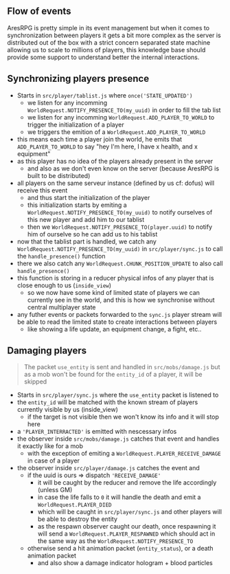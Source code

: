 ## Flow of events

AresRPG is pretty simple in its event management but when it comes to synchronization between players
it gets a bit more complex as the server is distributed out of the box with a strict concern separated state machine allowing us to scale to millions of players, this knowledge base should provide some support to understand better the internal interactions.

## Synchronizing players presence

- Starts in `src/player/tablist.js` where `once('STATE_UPDATED')`
  - we listen for any incomming `WorldRequest.NOTIFY_PRESENCE_TO(my_uuid)` in order to fill the tab list
  - we listen for any incomming `WorldRequest.ADD_PLAYER_TO_WORLD` to trigger the initialization of a player
  - we triggers the emition of a `WorldRequest.ADD_PLAYER_TO_WORLD`
- this means each time a player join the world, he emits that `ADD_PLAYER_TO_WORLD` to say "hey I'm here, I have x health, and x equipment"
- as this player has no idea of the players already present in the server
  - and also as we don't even know on the server (because AresRPG is built to be distributed)
- all players on the same serveur instance (defined by us cf: dofus) will receive this event
  - and thus start the initialization of the player
  - this initialization starts by emiting a `WorldRequest.NOTIFY_PRESENCE_TO(my_uuid)` to notify ourselves of this new player and add him to our tablist
  - then we `WorldRequest.NOTIFY_PRESENCE_TO(player.uuid)` to notify him of ourselve so he can add us to his tablist
- now that the tablist part is handled, we catch any `WorldRequest.NOTIFY_PRESENCE_TO(my_uuid)` in `src/player/sync.js` to call the `handle_presence()` function
- there we also catch any `WorldRequest.CHUNK_POSITION_UPDATE` to also call `handle_presence()`
- this function is storing in a reducer physical infos of any player that is close enough to us (`inside_view`)
  - so we now have some kind of limited state of players we can currently see in the world, and this is how we synchronise without central multiplayer state
- any futher events or packets forwarded to the `sync.js` player stream will be able to read the limited state to create interactions between players
  - like showing a life update, an equipment change, a fight, etc..

## Damaging players

> The packet `use_entity` is sent and handled in `src/mobs/damage.js` but as
> a mob won't be found for the `entity_id` of a player, it will be skipped

- Starts in `src/player/sync.js` where the `use_entity` packet is listened to
- the `entity_id` will be matched with the known stream of players currently visible by us (inside_view)
  - if the target is not visible then we won't know its info and it will stop here
- a `'PLAYER_INTERRACTED'` is emitted with nescessary infos
- the observer inside `src/mobs/damage.js` catches that event and handles it exactly like for a mob
  - with the exception of emiting a `WorldRequest.PLAYER_RECEIVE_DAMAGE` in case of a player
- the observer inside `src/player/damage.js` catches the event and
  - if the uuid is ours => dispatch `'RECEIVE_DAMAGE'`
    - it will be caught by the reducer and remove the life accordingly (unless GM)
    - in case the life falls to `0` it will handle the death and emit a `WorldRequest.PLAYER_DIED`
    - which will be caught in `src/player/sync.js` and other players will be able to destroy the entity
    - as the respawn observer caught our death, once respawning it will send a `WorldRequest.PLAYER_RESPAWNED` which should act in the same way as the `WorldRequest.NOTIFY_PRESENCE_TO`
  - otherwise send a hit animation packet (`entity_status`), or a death animation packet
    - and also show a damage indicator hologram + blood particles
